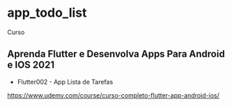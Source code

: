 # app_todo_list

Curso
## Aprenda Flutter e Desenvolva Apps Para Android e IOS 2021
- Flutter002 - App Lista de Tarefas

https://www.udemy.com/course/curso-completo-flutter-app-android-ios/
